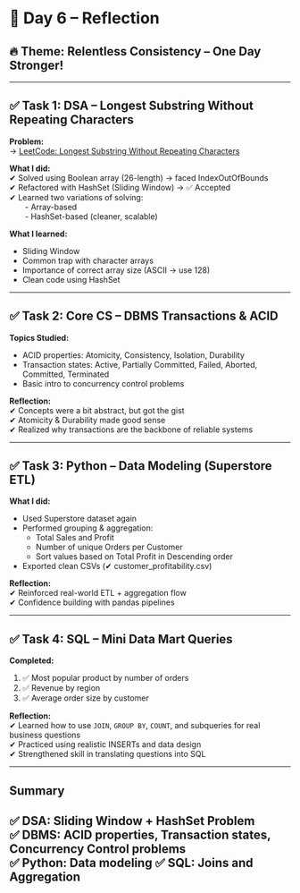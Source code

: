 #  📅 Day 6 – Reflection

## 🔥 Theme: Relentless Consistency – One Day Stronger!

---

## ✅ Task 1: DSA – Longest Substring Without Repeating Characters

**Problem:**  
→ [LeetCode: Longest Substring Without Repeating Characters](https://leetcode.com/problems/longest-substring-without-repeating-characters/)

**What I did:**  
✔ Solved using Boolean array (26-length) → faced IndexOutOfBounds  
✔ Refactored with HashSet (Sliding Window) → ✅ Accepted  
✔ Learned two variations of solving:  
  - Array-based  
  - HashSet-based (cleaner, scalable)

**What I learned:**  
- Sliding Window  
- Common trap with character arrays  
- Importance of correct array size (ASCII → use 128)  
- Clean code using HashSet

---

## ✅ Task 2: Core CS – DBMS Transactions & ACID

**Topics Studied:**
- ACID properties: Atomicity, Consistency, Isolation, Durability  
- Transaction states: Active, Partially Committed, Failed, Aborted, Committed, Terminated  
- Basic intro to concurrency control problems

**Reflection:**  
✔ Concepts were a bit abstract, but got the gist  
✔ Atomicity & Durability made good sense  
✔ Realized why transactions are the backbone of reliable systems

---

## ✅ Task 3: Python – Data Modeling (Superstore ETL)

**What I did:**  
- Used Superstore dataset again  
- Performed grouping & aggregation:
  - Total Sales and Profit  
  - Number of unique Orders per Customer
  - Sort values based on Total Profit in Descending order 
- Exported clean CSVs (✔ customer_profitability.csv)

**Reflection:**  
✔ Reinforced real-world ETL + aggregation flow  
✔ Confidence building with pandas pipelines

---

## ✅ Task 4: SQL – Mini Data Mart Queries

**Completed:**  
1. ✅ Most popular product by number of orders  
2. ✅ Revenue by region  
3. ✅ Average order size by customer

**Reflection:**  
✔ Learned how to use `JOIN`, `GROUP BY`, `COUNT`, and subqueries for real business questions  
✔ Practiced using realistic INSERTs and data design  
✔ Strengthened skill in translating questions into SQL

---

## Summary

✅ DSA: Sliding Window + HashSet Problem  
✅ DBMS: ACID properties, Transaction states, Concurrency Control problems  
✅ Python: Data modeling
✅ SQL: Joins and Aggregation
---